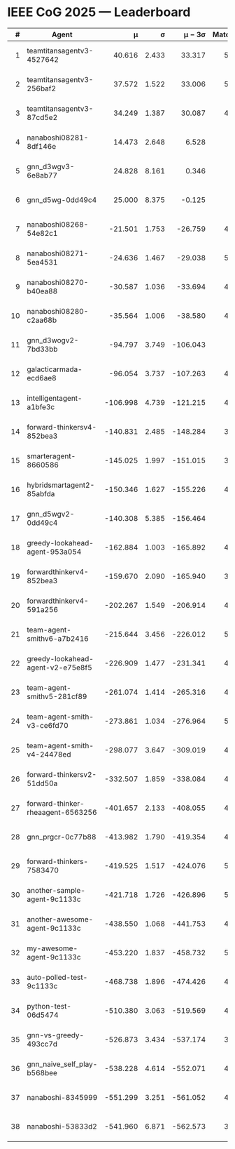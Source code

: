 # IEEE CoG 2025 — Leaderboard

| # | Agent | μ | σ | μ − 3σ | Matches | Updated |
|---:|---|---:|---:|---:|---:|---|
| 1 | teamtitansagentv3-4527642 | 40.616 | 2.433 | 33.317 | 5176 | 2025-08-29 21:58 |
| 2 | teamtitansagentv3-256baf2 | 37.572 | 1.522 | 33.006 | 5036 | 2025-08-29 21:58 |
| 3 | teamtitansagentv3-87cd5e2 | 34.249 | 1.387 | 30.087 | 4620 | 2025-08-29 21:58 |
| 4 | nanaboshi08281-8df146e | 14.473 | 2.648 | 6.528 | 206 | 2025-08-29 21:58 |
| 5 | gnn_d3wgv3-6e8ab77 | 24.828 | 8.161 | 0.346 | 118 | 2025-08-29 21:58 |
| 6 | gnn_d5wg-0dd49c4 | 25.000 | 8.375 | -0.125 | 100 | 2025-08-29 21:58 |
| 7 | nanaboshi08268-54e82c1 | -21.501 | 1.753 | -26.759 | 4880 | 2025-08-29 21:58 |
| 8 | nanaboshi08271-5ea4531 | -24.636 | 1.467 | -29.038 | 5138 | 2025-08-29 21:58 |
| 9 | nanaboshi08270-b40ea88 | -30.587 | 1.036 | -33.694 | 4980 | 2025-08-29 21:58 |
| 10 | nanaboshi08280-c2aa68b | -35.564 | 1.006 | -38.580 | 4658 | 2025-08-29 21:58 |
| 11 | gnn_d3wogv2-7bd33bb | -94.797 | 3.749 | -106.043 | 224 | 2025-08-29 21:58 |
| 12 | galacticarmada-ecd6ae8 | -96.054 | 3.737 | -107.263 | 4900 | 2025-08-29 21:58 |
| 13 | intelligentagent-a1bfe3c | -106.998 | 4.739 | -121.215 | 4264 | 2025-08-29 21:58 |
| 14 | forward-thinkersv4-852bea3 | -140.831 | 2.485 | -148.284 | 3825 | 2025-08-29 21:58 |
| 15 | smarteragent-8660586 | -145.025 | 1.997 | -151.015 | 3974 | 2025-08-29 21:58 |
| 16 | hybridsmartagent2-85abfda | -150.346 | 1.627 | -155.226 | 4258 | 2025-08-29 21:58 |
| 17 | gnn_d5wgv2-0dd49c4 | -140.308 | 5.385 | -156.464 | 180 | 2025-08-29 21:58 |
| 18 | greedy-lookahead-agent-953a054 | -162.884 | 1.003 | -165.892 | 4412 | 2025-08-29 21:58 |
| 19 | forwardthinkerv4-852bea3 | -159.670 | 2.090 | -165.940 | 3696 | 2025-08-29 21:58 |
| 20 | forwardthinkerv4-591a256 | -202.267 | 1.549 | -206.914 | 4237 | 2025-08-29 21:58 |
| 21 | team-agent-smithv6-a7b2416 | -215.644 | 3.456 | -226.012 | 5060 | 2025-08-29 21:58 |
| 22 | greedy-lookahead-agent-v2-e75e8f5 | -226.909 | 1.477 | -231.341 | 4704 | 2025-08-29 21:58 |
| 23 | team-agent-smithv5-281cf89 | -261.074 | 1.414 | -265.316 | 4960 | 2025-08-29 21:58 |
| 24 | team-agent-smith-v3-ce6fd70 | -273.861 | 1.034 | -276.964 | 5458 | 2025-08-29 21:58 |
| 25 | team-agent-smith-v4-24478ed | -298.077 | 3.647 | -309.019 | 4558 | 2025-08-29 21:58 |
| 26 | forward-thinkersv2-51dd50a | -332.507 | 1.859 | -338.084 | 4678 | 2025-08-29 21:58 |
| 27 | forward-thinker-rheaagent-6563256 | -401.657 | 2.133 | -408.055 | 4118 | 2025-08-29 21:58 |
| 28 | gnn_prgcr-0c77b88 | -413.982 | 1.790 | -419.354 | 4710 | 2025-08-29 21:58 |
| 29 | forward-thinkers-7583470 | -419.525 | 1.517 | -424.076 | 5000 | 2025-08-29 21:58 |
| 30 | another-sample-agent-9c1133c | -421.718 | 1.726 | -426.896 | 5020 | 2025-08-29 21:58 |
| 31 | another-awesome-agent-9c1133c | -438.550 | 1.068 | -441.753 | 4520 | 2025-08-29 21:58 |
| 32 | my-awesome-agent-9c1133c | -453.220 | 1.837 | -458.732 | 5260 | 2025-08-29 21:58 |
| 33 | auto-polled-test-9c1133c | -468.738 | 1.896 | -474.426 | 4860 | 2025-08-29 21:58 |
| 34 | python-test-06d5474 | -510.380 | 3.063 | -519.569 | 4200 | 2025-08-29 21:58 |
| 35 | gnn-vs-greedy-493cc7d | -526.873 | 3.434 | -537.174 | 3820 | 2025-08-29 21:58 |
| 36 | gnn_naive_self_play-b568bee | -538.228 | 4.614 | -552.071 | 4160 | 2025-08-29 21:58 |
| 37 | nanaboshi-8345999 | -551.299 | 3.251 | -561.052 | 4110 | 2025-08-29 21:58 |
| 38 | nanaboshi-53833d2 | -541.960 | 6.871 | -562.573 | 3620 | 2025-08-29 21:58 |

